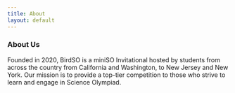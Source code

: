 ```yaml
---
title: About
layout: default
---
```


### About Us

Founded in 2020, BirdSO is a miniSO Invitational hosted by students from across the country from California and Washington, to New Jersey and New York. Our mission is to provide a top-tier competition to those who strive to learn and engage in Science Olympiad.
